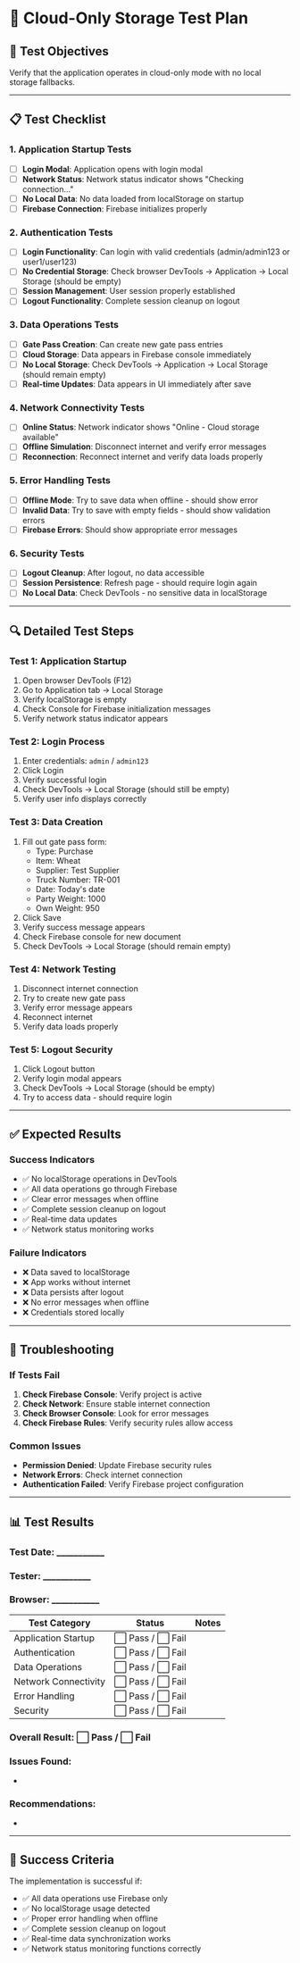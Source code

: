 # 🧪 Cloud-Only Storage Test Plan

## 🎯 **Test Objectives**
Verify that the application operates in cloud-only mode with no local storage fallbacks.

---

## 📋 **Test Checklist**

### **1. Application Startup Tests**
- [ ] **Login Modal**: Application opens with login modal
- [ ] **Network Status**: Network status indicator shows "Checking connection..."
- [ ] **No Local Data**: No data loaded from localStorage on startup
- [ ] **Firebase Connection**: Firebase initializes properly

### **2. Authentication Tests**
- [ ] **Login Functionality**: Can login with valid credentials (admin/admin123 or user1/user123)
- [ ] **No Credential Storage**: Check browser DevTools → Application → Local Storage (should be empty)
- [ ] **Session Management**: User session properly established
- [ ] **Logout Functionality**: Complete session cleanup on logout

### **3. Data Operations Tests**
- [ ] **Gate Pass Creation**: Can create new gate pass entries
- [ ] **Cloud Storage**: Data appears in Firebase console immediately
- [ ] **No Local Storage**: Check DevTools → Application → Local Storage (should remain empty)
- [ ] **Real-time Updates**: Data appears in UI immediately after save

### **4. Network Connectivity Tests**
- [ ] **Online Status**: Network indicator shows "Online - Cloud storage available"
- [ ] **Offline Simulation**: Disconnect internet and verify error messages
- [ ] **Reconnection**: Reconnect internet and verify data loads properly

### **5. Error Handling Tests**
- [ ] **Offline Mode**: Try to save data when offline - should show error
- [ ] **Invalid Data**: Try to save with empty fields - should show validation errors
- [ ] **Firebase Errors**: Should show appropriate error messages

### **6. Security Tests**
- [ ] **Logout Cleanup**: After logout, no data accessible
- [ ] **Session Persistence**: Refresh page - should require login again
- [ ] **No Local Data**: Check DevTools - no sensitive data in localStorage

---

## 🔍 **Detailed Test Steps**

### **Test 1: Application Startup**
1. Open browser DevTools (F12)
2. Go to Application tab → Local Storage
3. Verify localStorage is empty
4. Check Console for Firebase initialization messages
5. Verify network status indicator appears

### **Test 2: Login Process**
1. Enter credentials: `admin` / `admin123`
2. Click Login
3. Verify successful login
4. Check DevTools → Local Storage (should still be empty)
5. Verify user info displays correctly

### **Test 3: Data Creation**
1. Fill out gate pass form:
   - Type: Purchase
   - Item: Wheat
   - Supplier: Test Supplier
   - Truck Number: TR-001
   - Date: Today's date
   - Party Weight: 1000
   - Own Weight: 950
2. Click Save
3. Verify success message appears
4. Check Firebase console for new document
5. Check DevTools → Local Storage (should remain empty)

### **Test 4: Network Testing**
1. Disconnect internet connection
2. Try to create new gate pass
3. Verify error message appears
4. Reconnect internet
5. Verify data loads properly

### **Test 5: Logout Security**
1. Click Logout button
2. Verify login modal appears
3. Check DevTools → Local Storage (should be empty)
4. Try to access data - should require login

---

## ✅ **Expected Results**

### **Success Indicators**
- ✅ No localStorage operations in DevTools
- ✅ All data operations go through Firebase
- ✅ Clear error messages when offline
- ✅ Complete session cleanup on logout
- ✅ Real-time data updates
- ✅ Network status monitoring works

### **Failure Indicators**
- ❌ Data saved to localStorage
- ❌ App works without internet
- ❌ Data persists after logout
- ❌ No error messages when offline
- ❌ Credentials stored locally

---

## 🐛 **Troubleshooting**

### **If Tests Fail**
1. **Check Firebase Console**: Verify project is active
2. **Check Network**: Ensure stable internet connection
3. **Check Browser Console**: Look for error messages
4. **Check Firebase Rules**: Verify security rules allow access

### **Common Issues**
- **Permission Denied**: Update Firebase security rules
- **Network Errors**: Check internet connection
- **Authentication Failed**: Verify Firebase project configuration

---

## 📊 **Test Results**

### **Test Date**: ___________
### **Tester**: ___________
### **Browser**: ___________

| Test Category | Status | Notes |
|---------------|--------|-------|
| Application Startup | ⬜ Pass / ⬜ Fail | |
| Authentication | ⬜ Pass / ⬜ Fail | |
| Data Operations | ⬜ Pass / ⬜ Fail | |
| Network Connectivity | ⬜ Pass / ⬜ Fail | |
| Error Handling | ⬜ Pass / ⬜ Fail | |
| Security | ⬜ Pass / ⬜ Fail | |

### **Overall Result**: ⬜ Pass / ⬜ Fail

### **Issues Found**:
- 

### **Recommendations**:
- 

---

## 🎉 **Success Criteria**

The implementation is successful if:
- ✅ All data operations use Firebase only
- ✅ No localStorage usage detected
- ✅ Proper error handling when offline
- ✅ Complete session cleanup on logout
- ✅ Real-time data synchronization works
- ✅ Network status monitoring functions correctly
